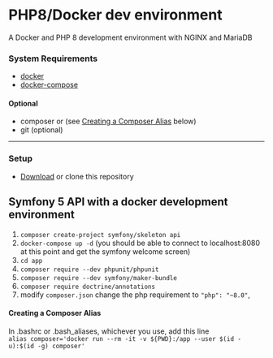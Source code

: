 # PHP8/Docker dev environment
A Docker and PHP 8 development environment with NGINX and MariaDB

### System Requirements
* [docker](https://docs.docker.com/get-docker/)
* [docker-compose](https://docs.docker.com/compose/)
#### Optional
* composer or (see [Creating a Composer Alias](#creating-a-composer-alias) below)
* git (optional)

---
### Setup
* [Download](https://github.com/danostech/docker-php8/archive/refs/heads/master.zip)
  or clone this repository

## Symfony 5 API with a docker development environment
1. `composer create-project symfony/skeleton api`
2. `docker-compose up -d` (you should be able to connect to localhost:8080 at this point and get the symfony welcome screen)
3. `cd app`
4. `composer require --dev phpunit/phpunit`
5. `composer require --dev symfony/maker-bundle`
6. `composer require doctrine/annotations`
7. modify `composer.json` change the php requirement to `"php": "~8.0"`,

#### Creating a Composer Alias
In .bashrc or .bash_aliases, whichever you use, add this line  
`alias composer='docker run --rm -it -v ${PWD}:/app --user $(id -u):$(id -g) composer'`
